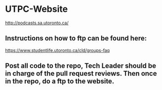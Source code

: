 # UTPC-Website

http://podcasts.sa.utoronto.ca/

## Instructions on how to ftp can be found here:
https://www.studentlife.utoronto.ca/cld/groups-faq

## Post all code to the repo, Tech Leader should be in charge of the pull request reviews. Then once in the repo, do a ftp to the website.
